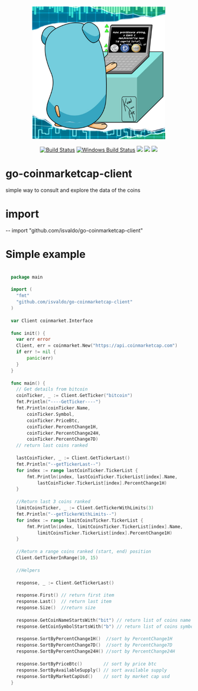 <p align="center"><img src="docs/img/troll-logo.jpg" width="360"></p>
<p align="center">
  <a href="https://travis-ci.org/isvaldo/go-coinmarketcap-client"><img src="https://travis-ci.org/isvaldo/go-coinmarketcap-client.svg?branch=master" alt="Build Status"></img></a>
  <a href="https://ci.appveyor.com/project/isvaldo/go-coinmarketcap-client"><img src="https://ci.appveyor.com/api/projects/status/github/isvaldo/go-coinmarketcap-client?svg=true&branch=master&passingText=Windows%20-%20OK&failingText=Windows%20-%20failed&pendingText=Windows%20-%20pending" alt="Windows Build Status"></a>
  <a href="https://goreportcard.com/report/github.com/isvaldo/go-coinmarketcap-client"><img src="https://goreportcard.com/badge/github.com/isvaldo/go-coinmarketcap-client" /></a>
  <a href="https://codeclimate.com/github/isvaldo/go-coinmarketcap-client/coverage"><img src="https://codeclimate.com/github/isvaldo/go-coinmarketcap-client/badges/coverage.svg" /></a>
  <a href="https://codeclimate.com/github/isvaldo/go-coinmarketcap-client/maintainability"><img src="https://api.codeclimate.com/v1/badges/0aed90e9051625c391bf/maintainability" /></a>
</p>



# go-coinmarketcap-client

simple way to consult and explore the data of the coins

# import
--
    import "github.com/isvaldo/go-coinmarketcap-client"

# Simple example

```go
 
  package main
  
  import (
  	"fmt"
  	"github.com/isvaldo/go-coinmarketcap-client"
  )
        
  var Client coinmarket.Interface
  
  func init() {
  	var err error
  	Client, err = coinmarket.New("https://api.coinmarketcap.com")
  	if err != nil {
  		panic(err)
  	}
  }
  
  func main() {
  	// Get details from bitcoin
  	coinTicker, _ := Client.GetTicker("bitcoin")
  	fmt.Println("----GetTicker----")
  	fmt.Println(coinTicker.Name,
  		coinTicker.Symbol,
  		coinTicker.PriceBtc,
  		coinTicker.PercentChange1H,
  		coinTicker.PercentChange24H,
  		coinTicker.PercentChange7D)
  	// return last coins ranked
  
  	lastCoinTicker, _ := Client.GetTickerLast()
  	fmt.Println("--getTickerLast--")
  	for index := range lastCoinTicker.TickerList {
  		fmt.Println(index, lastCoinTicker.TickerList[index].Name,
  			lastCoinTicker.TickerList[index].PercentChange1H)
  	}
  
  	//Return last 3 coins ranked
  	limitCoinsTicker, _ := Client.GetTickerWithLimits(3)
  	fmt.Println("--getTickerWithLimits--")
  	for index := range limitCoinsTicker.TickerList {
  		fmt.Println(index, limitCoinsTicker.TickerList[index].Name,
  			limitCoinsTicker.TickerList[index].PercentChange1H)
  	}
  
  	//Return a range coins ranked (start, end) position
  	Client.GetTickerInRange(10, 15)
  
  	//Helpers
  
  	response, _ := Client.GetTickerLast()
  
  	response.First() // return first item
  	response.Last()  // return last item
  	response.Size()  //return size
  
  	response.GetCoinNameStartsWith("bit") // return list of coins name starts with 'bit'
  	response.GetCoinSymbolStartsWith("b") // return list of coins symbol starts with 'b'
  
  	response.SortByPercentChange1H()  //sort by PercentChange1H
  	response.SortByPercentChange7D()  //sort by PercentChange7D
  	response.SortByPercentChange24H() //sort by PercentChange24H
  
  	response.SortByPriceBtc()        // sort by price btc
  	response.SortByAvailableSupply() // sort available supply
  	response.SortByMarketCapUsd()    // sort by market cap usd
  }


```

